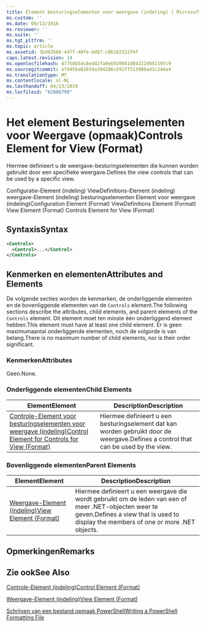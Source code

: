 ```yaml
---
title: Element besturingselementen voor weergave (indeling) | Microsoft Docs
ms.custom: ''
ms.date: 09/13/2016
ms.reviewer: ''
ms.suite: ''
ms.tgt_pltfrm: ''
ms.topic: article
ms.assetid: 3bd82666-447f-40fe-bd87-c8b182522f4f
caps.latest.revision: 14
ms.openlocfilehash: 477b8b54c8edd2fa0e6939041d04322d861197c9
ms.sourcegitcommit: e7445ba8203da304286c591ff513900ad1c244a4
ms.translationtype: MT
ms.contentlocale: nl-NL
ms.lasthandoff: 04/23/2019
ms.locfileid: "62066790"
---
```

# <a name="controls-element-for-view-format"></a><span data-ttu-id="02f02-102">Het element Besturingselementen voor Weergave (opmaak)</span><span class="sxs-lookup"><span data-stu-id="02f02-102">Controls Element for View (Format)</span></span>

<span data-ttu-id="02f02-103">Hiermee definieert u de weergave-besturingselementen die kunnen worden gebruikt door een specifieke weergave.</span><span class="sxs-lookup"><span data-stu-id="02f02-103">Defines the view controls that can be used by a specific view.</span></span>

<span data-ttu-id="02f02-104">Configuratie-Element (indeling) ViewDefinitions-Element (indeling) weergave-Element (indeling) besturingselementen Element voor weergave (indeling)</span><span class="sxs-lookup"><span data-stu-id="02f02-104">Configuration Element (Format) ViewDefinitions Element (Format) View Element (Format) Controls Element for View (Format)</span></span>

## <a name="syntax"></a><span data-ttu-id="02f02-105">Syntaxis</span><span class="sxs-lookup"><span data-stu-id="02f02-105">Syntax</span></span>

```xml
<Controls>
  <Control>...</Control>
</Controls>
```

## <a name="attributes-and-elements"></a><span data-ttu-id="02f02-106">Kenmerken en elementen</span><span class="sxs-lookup"><span data-stu-id="02f02-106">Attributes and Elements</span></span>

<span data-ttu-id="02f02-107">De volgende secties worden de kenmerken, de onderliggende elementen en de bovenliggende elementen van de `Controls` element.</span><span class="sxs-lookup"><span data-stu-id="02f02-107">The following sections describe the attributes, child elements, and parent elements of the `Controls` element.</span></span> <span data-ttu-id="02f02-108">Dit element moet ten minste één onderliggend element hebben.</span><span class="sxs-lookup"><span data-stu-id="02f02-108">This element must have at least one child element.</span></span> <span data-ttu-id="02f02-109">Er is geen maximumaantal onderliggende elementen, noch de volgorde is van belang.</span><span class="sxs-lookup"><span data-stu-id="02f02-109">There is no maximum number of child elements, nor is their order significant.</span></span>

### <a name="attributes"></a><span data-ttu-id="02f02-110">Kenmerken</span><span class="sxs-lookup"><span data-stu-id="02f02-110">Attributes</span></span>

<span data-ttu-id="02f02-111">Geen.</span><span class="sxs-lookup"><span data-stu-id="02f02-111">None.</span></span>

### <a name="child-elements"></a><span data-ttu-id="02f02-112">Onderliggende elementen</span><span class="sxs-lookup"><span data-stu-id="02f02-112">Child Elements</span></span>

|<span data-ttu-id="02f02-113">Element</span><span class="sxs-lookup"><span data-stu-id="02f02-113">Element</span></span>|<span data-ttu-id="02f02-114">Description</span><span class="sxs-lookup"><span data-stu-id="02f02-114">Description</span></span>|
|-------------|-----------------|
|[<span data-ttu-id="02f02-115">Controle-Element voor besturingselementen voor weergave (indeling)</span><span class="sxs-lookup"><span data-stu-id="02f02-115">Control Element for Controls for View (Format)</span></span>](./control-element-for-controls-for-view-format.md)|<span data-ttu-id="02f02-116">Hiermee definieert u een besturingselement dat kan worden gebruikt door de weergave.</span><span class="sxs-lookup"><span data-stu-id="02f02-116">Defines a control that can be used by the view.</span></span>|

### <a name="parent-elements"></a><span data-ttu-id="02f02-117">Bovenliggende elementen</span><span class="sxs-lookup"><span data-stu-id="02f02-117">Parent Elements</span></span>

|<span data-ttu-id="02f02-118">Element</span><span class="sxs-lookup"><span data-stu-id="02f02-118">Element</span></span>|<span data-ttu-id="02f02-119">Description</span><span class="sxs-lookup"><span data-stu-id="02f02-119">Description</span></span>|
|-------------|-----------------|
|[<span data-ttu-id="02f02-120">Weergave-Element (indeling)</span><span class="sxs-lookup"><span data-stu-id="02f02-120">View Element (Format)</span></span>](./view-element-format.md)|<span data-ttu-id="02f02-121">Hiermee definieert u een weergave die wordt gebruikt om de leden van een of meer .NET-objecten weer te geven.</span><span class="sxs-lookup"><span data-stu-id="02f02-121">Defines a view that is used to display the members of one or more .NET objects.</span></span>|

## <a name="remarks"></a><span data-ttu-id="02f02-122">Opmerkingen</span><span class="sxs-lookup"><span data-stu-id="02f02-122">Remarks</span></span>

## <a name="see-also"></a><span data-ttu-id="02f02-123">Zie ook</span><span class="sxs-lookup"><span data-stu-id="02f02-123">See Also</span></span>

[<span data-ttu-id="02f02-124">Controle-Element (indeling)</span><span class="sxs-lookup"><span data-stu-id="02f02-124">Control Element (Format)</span></span>](./control-element-for-controls-for-view-format.md)

[<span data-ttu-id="02f02-125">Weergave-Element (indeling)</span><span class="sxs-lookup"><span data-stu-id="02f02-125">View Element (Format)</span></span>](./view-element-format.md)

[<span data-ttu-id="02f02-126">Schrijven van een bestand opmaak PowerShell</span><span class="sxs-lookup"><span data-stu-id="02f02-126">Writing a PowerShell Formatting File</span></span>](./writing-a-powershell-formatting-file.md)
